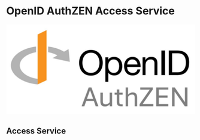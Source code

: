 # OpenID AuthZEN Access Service

![OpenID AuthZEN](https://github.com/authzen/art/blob/main/logo/logo-rect.png)

## Access Service

